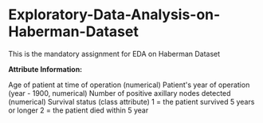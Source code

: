 # Exploratory-Data-Analysis-on-Haberman-Dataset
This is the mandatory assignment for EDA on Haberman Dataset

**Attribute Information:**

Age of patient at time of operation (numerical)
Patient's year of operation (year - 1900, numerical)
Number of positive axillary nodes detected (numerical)
Survival status (class attribute)
1 = the patient survived 5 years or longer
2 = the patient died within 5 year
